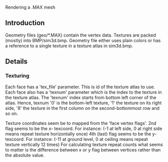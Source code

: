 Rendering a .MAX mesh

## Introduction

Geometry files (geo/*.MAX) contain the vertex data. Textures are packed (mostly) into BMP/sim3d.bmp. Geometry file either uses plain colors or has a reference to a single texture in a texture atlas in sim3d.bmp. 

## Details

### Texturing

Each face has a 'tex_file' parameter. This is id of the texture atlas to use. Each face also has a 'texnum' parameter which is the index to the texture in the texture atlas.
The 'texnum' index starts from bottom left corner of the atlas. Hence, texnum '0' is the bottom-left texture, '1' the texture on its right side, '8' the texture in the first column on the second-bottommost row and so on.

Texture coordinates seem be to mapped from the 'face vertex flags'. 
2nd flag seems to be the x- texcoord. For instance: (-1 at left side, 0 at right side means repeat texture horizontally once)
4th (last) flag seems to be the y- texcoord. For instance: (-11 at ground level, 0 at ceiling means repeat texture vertically 12 times)
For calculating texture repeat counts what seems to matter is the difference between x or y flag between vertices rather than the absolute value.